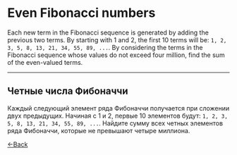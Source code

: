 
# Even Fibonacci numbers

Each new term in the Fibonacci sequence is generated by adding the previous two terms. By starting with 1 and 2, the first 10 terms will be: `1, 2, 3, 5, 8, 13, 21, 34, 55, 89, ...`. By considering the terms in the Fibonacci sequence whose values do not exceed four million, find the sum of the even-valued terms.

---

## Четные числа Фибоначчи

Каждый следующий элемент ряда Фибоначчи получается при сложении двух предыдущих. Начиная с 1 и 2, первые 10 элементов будут: `1, 2, 3, 5, 8, 13, 21, 34, 55, 89, ...`. Найдите сумму всех четных элементов ряда Фибоначчи, которые не превышают четыре миллиона.

[←Back](https://github.com/verloka/Project-Euler)
